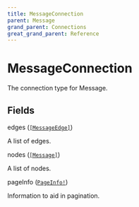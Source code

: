 ```yaml
---
title: MessageConnection
parent: Message
grand_parent: Connections
great_grand_parent: Reference
---
```


# MessageConnection

The connection type for Message.

## Fields

<div class="field-entry ">
  <span id="edges" class="field-name anchored">edges (<code><a href="/docs/reference/connection_type/message/message_edge">[MessageEdge]</a></code>)</span>

  <div class="description-wrapper">
   <p>A list of edges.</p>

  </div>
</div>

<div class="field-entry ">
  <span id="nodes" class="field-name anchored">nodes (<code><a href="/docs/reference/interface/message">[Message]</a></code>)</span>

  <div class="description-wrapper">
   <p>A list of nodes.</p>

  </div>
</div>

<div class="field-entry ">
  <span id="page_info" class="field-name anchored">pageInfo (<code><a href="/docs/reference/object/page_info">PageInfo!</a></code>)</span>

  <div class="description-wrapper">
   <p>Information to aid in pagination.</p>

  </div>
</div>


